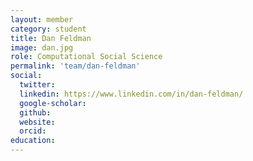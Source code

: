 ```yaml
---
layout: member
category: student
title: Dan Feldman
image: dan.jpg
role: Computational Social Science
permalink: 'team/dan-feldman'
social:
  twitter: 
  linkedin: https://www.linkedin.com/in/dan-feldman/
  google-scholar: 
  github: 
  website: 
  orcid:
education:
---
```


